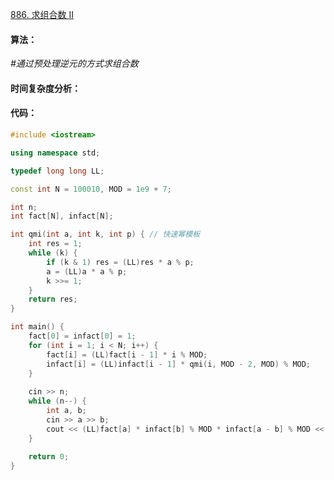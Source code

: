 [886. 求组合数 II](https://www.acwing.com/problem/content/888/)

#### 算法：

*#通过预处理逆元的方式求组合数*

#### 时间复杂度分析：



#### 代码：

```cpp
#include <iostream>

using namespace std;

typedef long long LL;

const int N = 100010, MOD = 1e9 + 7;

int n;
int fact[N], infact[N];

int qmi(int a, int k, int p) { // 快速幂模板
    int res = 1;
    while (k) {
        if (k & 1) res = (LL)res * a % p;
        a = (LL)a * a % p;
        k >>= 1;
    }
    return res;
}

int main() {
    fact[0] = infact[0] = 1;
    for (int i = 1; i < N; i++) {
        fact[i] = (LL)fact[i - 1] * i % MOD;
        infact[i] = (LL)infact[i - 1] * qmi(i, MOD - 2, MOD) % MOD;
    }
    
    cin >> n;
    while (n--) {
        int a, b;
        cin >> a >> b;
        cout << (LL)fact[a] * infact[b] % MOD * infact[a - b] % MOD << endl;
    }
    
    return 0;
}
```

